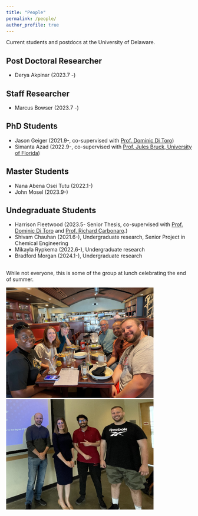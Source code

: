 ```yaml
---
title: "People"
permalink: /people/
author_profile: true
---
```


Current students and postdocs at the University of Delaware.

## Post Doctoral Researcher
* Derya Akpinar (2023.7 -)
  
## Staff Researcher
* Marcus Bowser (2023.7 -)
  
## PhD Students
* Jason Geiger (2021.9-, co-supervised with [Prof. Dominic Di Toro](https://ce.udel.edu/people/faculty-profile/?id=12))
* Simanta Azad (2022.9-, co-supervised with [Prof. Jules Bruck, University of Florida](https://dcp.ufl.edu/faculty/landscapearchitecture/))

## Master Students
* Nana Abena Osei Tutu (2022.1-)
* John Mosel (2023.9-)

## Undegraduate Students
* Harrison Fleetwood (2023.5- Senior Thesis, co-supervised with [Prof. Dominic Di Toro](https://ce.udel.edu/people/faculty-profile/?id=12) and [Prof. Richard Carbonaro](https://manhattan.edu/campus-directory/richard.carbonaro).)
* Shivam Chauhan (2021.6-), Undergraduate research, Senior Project in Chemical Engineering
* Mikayla Rypkema (2022.6-), Undergraduate research
* Bradford Morgan (2024.1-), Undergraduate research

##
While not everyone, this is some of the group at lunch celebrating the end of summer.

<img src="/images/lunch_photo_beka_ahlstrom.jpg" width="400" > <img src="/images/derya_phd_defense.jpg" width="400" >



